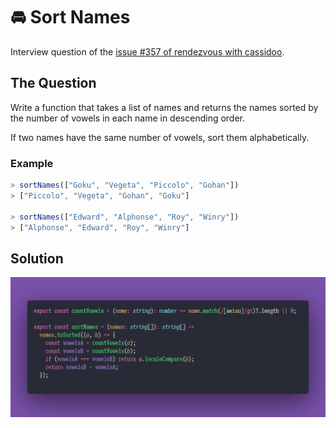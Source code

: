# 🚘 Sort Names

Interview question of the [issue #357 of rendezvous with cassidoo](https://buttondown.email/cassidoo/archive/life-is-trying-things-to-see-if-they-work-ray/).

## The Question

Write a function that takes a list of names and returns the names sorted by the number of vowels in
each name in descending order.

If two names have the same number of vowels, sort them alphabetically.

### Example

```js
> sortNames(["Goku", "Vegeta", "Piccolo", "Gohan"])
> ["Piccolo", "Vegeta", "Gohan", "Goku"]

> sortNames(["Edward", "Alphonse", "Roy", "Winry"])
> ["Alphonse", "Edward", "Roy", "Winry"]
```

## Solution

![Code Polaroid](./code-screenshot.png)

